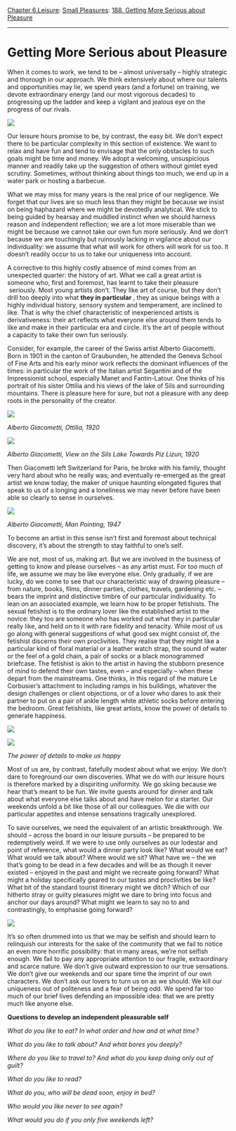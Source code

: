 [Chapter 6.Leisure](https://www.theschooloflife.com/thebookoflife/category/leisure/): [Small Pleasures](https://www.theschooloflife.com/thebookoflife/category/leisure/small-pleasures/): [188. Getting More Serious about Pleasure](https://www.theschooloflife.com/thebookoflife/getting-more-serious-about-pleasure/)

* * *

# Getting More Serious about Pleasure

When it comes to work, we tend to be – almost universally – highly strategic and thorough in our approach. We think extensively about where our talents and opportunities may lie, we spend years (and a fortune) on training, we devote extraordinary energy (and our most vigorous decades) to progressing up the ladder and keep a vigilant and jealous eye on the progress of our rivals.

![](https://www.theschooloflife.com/thebookoflife/wp-content/uploads/2019/05/Jan_Davidsz_de_Heem_006.jpg)

Our leisure hours promise to be, by contrast, the easy bit. We don’t expect there to be particular complexity in this section of existence. We want to relax and have fun and tend to envisage that the only obstacles to such goals might be time and money. We adopt a welcoming, unsuspicious manner and readily take up the suggestion of others without gimlet eyed scrutiny. Sometimes, without thinking about things too much, we end up in a water park or hosting a barbecue.

What we may miss for many years is the real price of our negligence. We forget that our lives are so much less than they might be because we insist on being haphazard where we might be devotedly analytical. We stick to being guided by hearsay and muddled instinct when we should harness reason and independent reflection; we are a lot more miserable than we might be because we cannot take our own fun more seriously. And we don’t because we are touchingly but ruinously lacking in vigilance about our individuality: we assume that what will work for others will work for us too. It doesn’t readily occur to us to take our uniqueness into account.

A corrective to this highly costly absence of mind comes from an unexpected quarter: the history of art. What we call a great artist is someone who, first and foremost, has learnt to take their pleasure &nbsp;seriously. Most young artists don’t. They like art of course, but they don’t drill too deeply into what **they in particular** , they as unique beings with a highly individual history, sensory system and temperament, are inclined to like. That is why the chief characteristic of inexperienced artists is derivativeness: their art reflects what everyone else around them tends to like and make in their particular era and circle. It’s the art of people without a capacity to take their own fun seriously.

Consider, for example, the career of the Swiss artist Alberto Giacometti. Born in 1901 in the canton of Graubunden, he attended the Geneva School of Fine Arts and his early minor work reflects the dominant influences of the times: in particular the work of the Italian artist Segantini and of the Impressionist school, especially Manet and Fantin-Latour. One thinks of his portrait of his sister Ottilia and his views of the lake of Sils and surrounding mountains. There is pleasure here for sure, but not a pleasure with any deep roots in the personality of the creator.

![](https://www.theschooloflife.com/thebookoflife/wp-content/uploads/2019/05/Giacommetti.jpg)

_Alberto Giacometti, Ottilia, 1920_

![](https://www.theschooloflife.com/thebookoflife/wp-content/uploads/2019/05/Giacommetti-2.jpg)

_Alberto Giacometti, View on the Sils Lake Towards Piz Lizun, 1920_

Then Giacometti left Switzerland for Paris, he broke with his family, thought very hard about who he really was; and eventually re-emerged as the great artist we know today, the maker of unique haunting elongated figures that speak to us of a longing and a loneliness we may never before have been able so clearly to sense in ourselves.

![](https://www.theschooloflife.com/thebookoflife/wp-content/uploads/2019/05/Giacommetti-3-651x1024.jpg)

_Alberto Giacometti, Man Pointing, 1947_

To become an artist in this sense isn’t first and foremost about technical discovery, it’s about the strength to stay faithful to one’s self.

We are not, most of us, making art. But we are involved in the business of getting to know and please ourselves – as any artist must. For too much of life, we assume we may be like everyone else. Only gradually, if we are lucky, do we come to see that our characteristic way of drawing pleasure – from nature, books, films, dinner parties, clothes, travels, gardening etc. – bears the imprint and distinctive timbre of our particular individuality. To lean on an associated example, we learn how to be proper fetishists. The sexual fetishist is to the ordinary lover like the established artist to the novice: they too are someone who has worked out what they in particular really like, and held on to it with rare fidelity and tenacity. While most of us go along with general suggestions of what good sex might consist of, the fetishist discerns their own proclivities. They realise that they might like a particular kind of floral material or a leather watch strap, the sound of water or the feel of a gold chain, a pair of socks or a black monogrammed briefcase. The fetishist is akin to the artist in having the stubborn presence of mind to defend their own tastes, even – and especially – when these depart from the mainstreams. One thinks, in this regard of the mature Le Corbusier’s attachment to including ramps in his buildings, whatever the design challenges or client objections, or of a lover who dares to ask their partner to put on a pair of ankle length white athletic socks before entering the bedroom. Great fetishists, like great artists, know the power of details to generate happiness.

![](https://www.theschooloflife.com/thebookoflife/wp-content/uploads/2019/08/Sexy-Feet.jpg)

![](https://www.theschooloflife.com/thebookoflife/wp-content/uploads/2019/05/Nice-House.png)

_The power of details to make us happy_

Most of us are, by contrast, fatefully modest about what we enjoy. We don’t dare to foreground our own discoveries. What we do with our leisure hours is therefore marked by a dispiriting uniformity. We go skiing because we hear that’s meant to be fun. We invite guests around for dinner and talk about what everyone else talks about and have melon for a starter. Our weekends unfold a bit like those of all our colleagues. We die with our particular appetites and intense sensations tragically unexplored.

To save ourselves, we need the equivalent of an artistic breakthrough. We should – across the board in our leisure pursuits – be prepared to be redemptively weird. If we were to use only ourselves as our lodestar and point of reference, what would a dinner party look like? What would we eat? What would we talk about? Where would we sit? What have we – the we that’s going to be dead in a few decades and will be as though it never existed – enjoyed in the past and might we recreate going forward? What might a holiday specifically geared to our tastes and proclivities be like? What bit of the standard tourist itinerary might we ditch? Which of our hitherto stray or guilty pleasures might we dare to bring into focus and anchor our days around? What might we learn to say no to and contrastingly, to emphasise going forward?

![](https://www.theschooloflife.com/thebookoflife/wp-content/uploads/2019/05/1195px-Mesa_Jan_Davidsz._de_Heem-1024x771.jpg)

It’s so often drummed into us that we may be selfish and should learn to relinquish our interests for the sake of the community that we fail to notice an even more horrific possibility: that in many areas, we’re not selfish enough. We fail to pay any appropriate attention to our fragile, extraordinary and scarce nature. We don’t give outward expression to our true sensations. We don’t give our weekends and our spare time the imprint of our own characters. We don’t ask our lovers to turn us on as we should. We kill our uniqueness out of politeness and a fear of being odd. We spend far too much of our brief lives defending an impossible idea: that we are pretty much like anyone else.

**Questions to develop an independent pleasurable self**

_What do you like to eat? In what order and how and at what time?_

_What do you like to talk about? And what bores you deeply?_

_Where do you like to travel to? And what do you keep doing only out of guilt?_

_What do you like to read?_

_What do you, who will be dead soon, enjoy in bed?_

_Who would you like never to see again?_

_What would you do if you only five weekends left?_

<figure class="wp-block-image"><img src="blob:https://www.theschooloflife.com/61f4e735-7507-46f2-b4f5-2277132e90f2" alt=""></figure>
